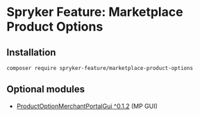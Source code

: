 # Spryker Feature: Marketplace Product Options



## Installation

```
composer require spryker-feature/marketplace-product-options
```

## Optional modules
- [ProductOptionMerchantPortalGui ^0.1.2](https://github.com/spryker/product-option-merchant-portal-gui) (MP GUI)
